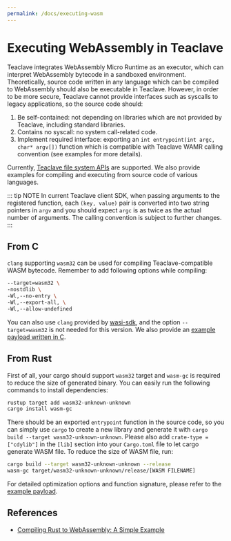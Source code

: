 ```yaml
---
permalink: /docs/executing-wasm
---
```


# Executing WebAssembly in Teaclave

Teaclave integrates WebAssembly Micro Runtime as an executor, which can
interpret WebAssembly bytecode in a sandboxed environment. Theoretically, source
code written in any language which can be compiled to WebAssembly should also be
executable in Teaclave. However, in order to be more secure, Teaclave cannot
provide interfaces such as syscalls to legacy applications, so the source code
should:

1. Be self-contained: not depending on libraries which are not provided by
   Teaclave, including standard libraries.
2. Contains no syscall: no system call-related code.
3. Implement required interface: exporting an `int entrypoint(int argc, char*
   argv[])` function which is compatible with Teaclave WAMR calling convention
   (see examples for more details).

Currently, [Teaclave file system APIs](../sdk/payload/wasm) are supported. We
also provide examples for compiling and executing from source code of various
languages.

::: tip NOTE
In current Teaclave client SDK, when passing arguments to the registered
function, each `(key, value)` pair is converted into two string pointers in
`argv` and you should expect `argc` is as twice as the actual number of
arguments. The calling convention is subject to further changes.
:::


## From C

`clang` supporting `wasm32` can be used for compiling Teaclave-compatible WASM
bytecode. Remember to add following options while compiling:

```sh
--target=wasm32 \
-nostdlib \
-Wl,--no-entry \
-Wl,--export-all, \
-Wl,--allow-undefined 
```

You can also use `clang` provided by
[wasi-sdk](https://github.com/WebAssembly/wasi-sdk), and the option
`--target=wasm32` is not needed for this version. We also provide an [example
payload written in
C](https://github.com/apache/incubator-teaclave/tree/master/examples/python/wasm_c_millionaire_problem_payload).

## From Rust

First of all, your cargo should support `wasm32` target and `wasm-gc` is
required to reduce the size of generated binary. You can easily run the
following commands to install dependencies:

```sh
rustup target add wasm32-unknown-unknown
cargo install wasm-gc
```

There should be an exported `entrypoint` function in the source code, so you can
simply use `cargo` to create a new library and generate it with `cargo build
--target wasm32-unknown-unknown`. Please also add `crate-type = ["cdylib"]` in
the `[lib]` section into your `Cargo.toml` file to let cargo generate WASM file.
To reduce the size of WASM file, run:

```sh
cargo build --target wasm32-unknown-unknown --release
wasm-gc target/wasm32-unknown-unknown/release/[WASM FILENAME]
```

For detailed optimization options and function signature, please refer to the
[example payload](https://github.com/apache/incubator-teaclave/tree/master/examples/python/wasm_rust_psi_payload).

## References

- [Compiling Rust to WebAssembly: A Simple Example](https://depth-first.com/articles/2020/06/29/compiling-rust-to-webassembly-a-simple-example/)